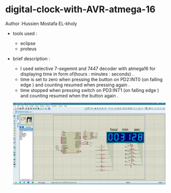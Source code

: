 # digital-clock-with-AVR-atmega-16

Author :Hussien Mostafa EL-kholy

 - tools used :

   - eclipse
   - proteus
 
- brief description :
  - I used selective 7-segemnt and 7447 decoder with atmega16 for displaying time in form of(hours : minutes : seconds) .
  - time is set to zero when pressing the button on PD2:INT0 (on falling edge ) and counting resumed when pressing  again .
  - time stopped  when pressing switch on PD3:INT1 (on falling edge ) and counting resumed when the button  again .
  
  
  ![example](/images/Untitled.png)
